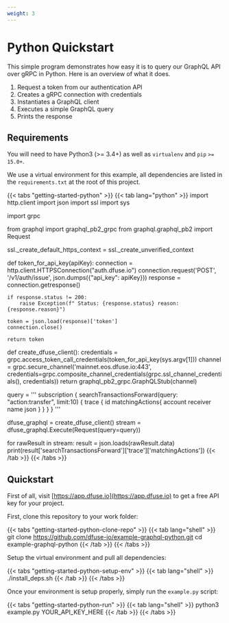 ```yaml
---
weight: 3
---
```


# Python Quickstart

This simple program demonstrates how easy it is to query our GraphQL API over gRPC in Python. Here is an overview of what it does.

1. Request a token from our authentication API
1. Creates a gRPC connection with credentials
1. Instantiates a GraphQL client
1. Executes a simple GraphQL query
1. Prints the response

## Requirements

You will need to have Python3 (>= 3.4+) as well as `virtualenv` and `pip`
`>= 15.0+`.

We use a virtual environment for this example, all dependencies are listed
in the `requirements.txt` at the root of this project.

{{< tabs "getting-started-python" >}}
{{< tab lang="python" >}}
import http.client
import json
import ssl
import sys

import grpc

from graphql import graphql_pb2_grpc
from graphql.graphql_pb2 import Request

ssl._create_default_https_context = ssl._create_unverified_context


def token_for_api_key(apiKey):
    connection = http.client.HTTPSConnection("auth.dfuse.io")
    connection.request('POST', '/v1/auth/issue', json.dumps({"api_key": apiKey}))
    response = connection.getresponse()

    if response.status != 200:
        raise Exception(f" Status: {response.status} reason: {response.reason}")

    token = json.load(response)['token']
    connection.close()

    return token


def create_dfuse_client():
    credentials = grpc.access_token_call_credentials(token_for_api_key(sys.argv[1]))
    channel = grpc.secure_channel('mainnet.eos.dfuse.io:443',
                                  credentials=grpc.composite_channel_credentials(grpc.ssl_channel_credentials(),
                                                                                 credentials))
    return graphql_pb2_grpc.GraphQLStub(channel)


query = '''
subscription {
  searchTransactionsForward(query: "action:transfer", limit:10) {
    trace {
      id
      matchingActions{
        account
        receiver
        name
        json
      }
    }
  }
}
'''

dfuse_graphql = create_dfuse_client()
stream = dfuse_graphql.Execute(Request(query=query))

for rawResult in stream:
    result = json.loads(rawResult.data)
    print(result['searchTransactionsForward']['trace']['matchingActions'])
{{< /tab >}}
{{< /tabs >}}

## Quickstart

First of all, visit [https://app.dfuse.io](https://app.dfuse.io) to get
a free API key for your project.

First, clone this repository to your work folder:

{{< tabs "getting-started-python-clone-repo" >}}
{{< tab lang="shell" >}}
git clone https://github.com/dfuse-io/example-graphql-python.git
cd example-graphql-python
{{< /tab >}}
{{< /tabs >}}

Setup the virtual environment and pull all dependencies:

{{< tabs "getting-started-python-setup-env" >}}
{{< tab lang="shell" >}}
./install_deps.sh
{{< /tab >}}
{{< /tabs >}}

Once your environment is setup properly, simply run the `example.py` script:

{{< tabs "getting-started-python-run" >}}
{{< tab lang="shell" >}}
python3 example.py YOUR_API_KEY_HERE
{{< /tab >}}
{{< /tabs >}}

<!-- Hiding these links for now, because they are all specific to EOSIO -->
<!-- ## Useful links

- Docs: [dfuse Search query language](#dfuse-query-language)
- On mainnet: [GraphiQL](https://mainnet.eos.dfuse.io/graphiql/) A graphic graphql editor and API documentation browser. -->
